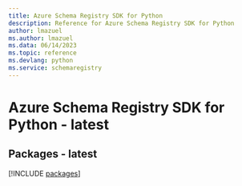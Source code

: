 ```yaml
---
title: Azure Schema Registry SDK for Python
description: Reference for Azure Schema Registry SDK for Python
author: lmazuel
ms.author: lmazuel
ms.data: 06/14/2023
ms.topic: reference
ms.devlang: python
ms.service: schemaregistry
---
```

# Azure Schema Registry SDK for Python - latest
## Packages - latest
[!INCLUDE [packages](schema-registry-index.md)]